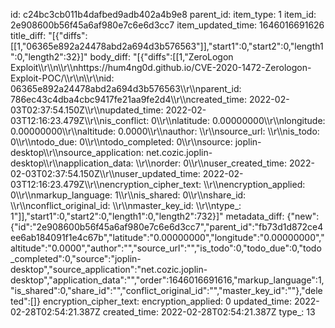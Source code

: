 id: c24bc3cb011b4dafbed9adb402a4b9e8
parent_id: 
item_type: 1
item_id: 2e908600b56f45a6af980e7c6e6d3cc7
item_updated_time: 1646016691626
title_diff: "[{\"diffs\":[[1,\"06365e892a24478abd2a694d3b576563\"]],\"start1\":0,\"start2\":0,\"length1\":0,\"length2\":32}]"
body_diff: "[{\"diffs\":[[1,\"ZeroLogon Exploit\\\r\\\n\\\r\\\nhttps://hum4ng0d.github.io/CVE-2020-1472-Zerologon-Exploit-POC/\\\r\\\n\\\r\\\nid: 06365e892a24478abd2a694d3b576563\\\r\\\nparent_id: 786ec43c4dba4cbc9417fe21aa9fe2d4\\\r\\\ncreated_time: 2022-02-03T02:37:54.150Z\\\r\\\nupdated_time: 2022-02-03T12:16:23.479Z\\\r\\\nis_conflict: 0\\\r\\\nlatitude: 0.00000000\\\r\\\nlongitude: 0.00000000\\\r\\\naltitude: 0.0000\\\r\\\nauthor: \\\r\\\nsource_url: \\\r\\\nis_todo: 0\\\r\\\ntodo_due: 0\\\r\\\ntodo_completed: 0\\\r\\\nsource: joplin-desktop\\\r\\\nsource_application: net.cozic.joplin-desktop\\\r\\\napplication_data: \\\r\\\norder: 0\\\r\\\nuser_created_time: 2022-02-03T02:37:54.150Z\\\r\\\nuser_updated_time: 2022-02-03T12:16:23.479Z\\\r\\\nencryption_cipher_text: \\\r\\\nencryption_applied: 0\\\r\\\nmarkup_language: 1\\\r\\\nis_shared: 0\\\r\\\nshare_id: \\\r\\\nconflict_original_id: \\\r\\\nmaster_key_id: \\\r\\\ntype_: 1\"]],\"start1\":0,\"start2\":0,\"length1\":0,\"length2\":732}]"
metadata_diff: {"new":{"id":"2e908600b56f45a6af980e7c6e6d3cc7","parent_id":"fb73d1d872ce4ee6ab184091f1e4c67b","latitude":"0.00000000","longitude":"0.00000000","altitude":"0.0000","author":"","source_url":"","is_todo":0,"todo_due":0,"todo_completed":0,"source":"joplin-desktop","source_application":"net.cozic.joplin-desktop","application_data":"","order":1646016691616,"markup_language":1,"is_shared":0,"share_id":"","conflict_original_id":"","master_key_id":""},"deleted":[]}
encryption_cipher_text: 
encryption_applied: 0
updated_time: 2022-02-28T02:54:21.387Z
created_time: 2022-02-28T02:54:21.387Z
type_: 13